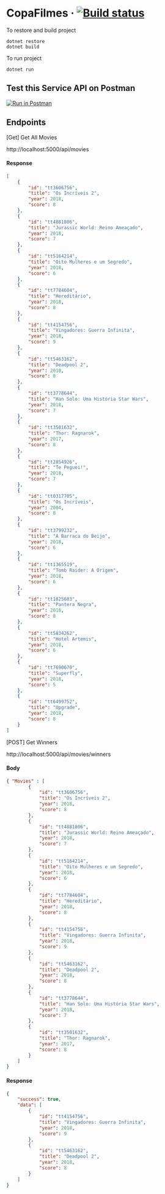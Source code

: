 # CopaFilmes &middot; [![Build status](https://seguimit.visualstudio.com/CopaFilmes/_apis/build/status/CopaFilmes-ASP.NET%20Core-CI)](https://seguimit.visualstudio.com/CopaFilmes/_build/latest?definitionId=-1)

To restore and build project
```
dotnet restore
dotnet build
```

To run project

```
dotnet run
```

## Test this Service API on Postman
[![Run in Postman](https://run.pstmn.io/button.svg)](https://app.getpostman.com/run-collection/0caaf7f361f55c3d0d1b)


## Endpoints

[Get] Get All Movies

http://localhost:5000/api/movies

#### Response

```json
[
    {
        "id": "tt3606756",
        "title": "Os Incríveis 2",
        "year": 2018,
        "score": 8
    },
    {
        "id": "tt4881806",
        "title": "Jurassic World: Reino Ameaçado",
        "year": 2018,
        "score": 7
    },
    {
        "id": "tt5164214",
        "title": "Oito Mulheres e um Segredo",
        "year": 2018,
        "score": 6
    },
    {
        "id": "tt7784604",
        "title": "Hereditário",
        "year": 2018,
        "score": 8
    },
    {
        "id": "tt4154756",
        "title": "Vingadores: Guerra Infinita",
        "year": 2018,
        "score": 9
    },
    {
        "id": "tt5463162",
        "title": "Deadpool 2",
        "year": 2018,
        "score": 8
    },
    {
        "id": "tt3778644",
        "title": "Han Solo: Uma História Star Wars",
        "year": 2018,
        "score": 7
    },
    {
        "id": "tt3501632",
        "title": "Thor: Ragnarok",
        "year": 2017,
        "score": 8
    },
    {
        "id": "tt2854926",
        "title": "Te Peguei!",
        "year": 2018,
        "score": 7
    },
    {
        "id": "tt0317705",
        "title": "Os Incríveis",
        "year": 2004,
        "score": 8
    },
    {
        "id": "tt3799232",
        "title": "A Barraca do Beijo",
        "year": 2018,
        "score": 6
    },
    {
        "id": "tt1365519",
        "title": "Tomb Raider: A Origem",
        "year": 2018,
        "score": 6
    },
    {
        "id": "tt1825683",
        "title": "Pantera Negra",
        "year": 2018,
        "score": 8
    },
    {
        "id": "tt5834262",
        "title": "Hotel Artemis",
        "year": 2018,
        "score": 6
    },
    {
        "id": "tt7690670",
        "title": "Superfly",
        "year": 2018,
        "score": 5
    },
    {
        "id": "tt6499752",
        "title": "Upgrade",
        "year": 2018,
        "score": 8
    }
]
```

[POST] Get Winners 

http://localhost:5000/api/movies/winners

#### Body

```json
{ "Movies" : [
	    {
	        "id": "tt3606756",
	        "title": "Os Incríveis 2",
	        "year": 2018,
	        "score": 8
	    },
	    {
	        "id": "tt4881806",
	        "title": "Jurassic World: Reino Ameaçado",
	        "year": 2018,
	        "score": 7
	    },
	    {
	        "id": "tt5164214",
	        "title": "Oito Mulheres e um Segredo",
	        "year": 2018,
	        "score": 6
	    },
	    {
	        "id": "tt7784604",
	        "title": "Hereditário",
	        "year": 2018,
	        "score": 8
	    },
	    {
	        "id": "tt4154756",
	        "title": "Vingadores: Guerra Infinita",
	        "year": 2018,
	        "score": 9
	    },
	    {
	        "id": "tt5463162",
	        "title": "Deadpool 2",
	        "year": 2018,
	        "score": 8
	    },
	    {
	        "id": "tt3778644",
	        "title": "Han Solo: Uma História Star Wars",
	        "year": 2018,
	        "score": 7
	    },
	    {
	        "id": "tt3501632",
	        "title": "Thor: Ragnarok",
	        "year": 2017,
	        "score": 8
	    }
	]
}
```

#### Response

```json
{
    "success": true,
    "data": [
        {
            "id": "tt4154756",
            "title": "Vingadores: Guerra Infinita",
            "year": 2018,
            "score": 9
        },
        {
            "id": "tt5463162",
            "title": "Deadpool 2",
            "year": 2018,
            "score": 8
        }
    ]
}
```

